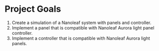 # Project Goals

1. Create a simulation of a Nanoleaf system with panels and controller.
2. Implement a panel that is compatible with Nanoleaf Aurora light panel controller.
3. Implement a controller that is compatible with Nanoleaf Aurora light panels.
